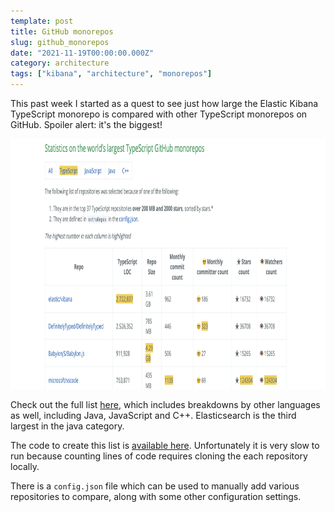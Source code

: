 ```yaml
---
template: post
title: GitHub monorepos
slug: github_monorepos
date: "2021-11-19T00:00:00.000Z"
category: architecture
tags: ["kibana", "architecture", "monorepos"]
---
```


This past week I started as a quest to see just how large the Elastic Kibana TypeScript monorepo is compared with other TypeScript monorepos on GitHub. Spoiler alert: it's the biggest! 

<img src="./largest_typescript_monorepos_github.png" alt="Largest typescript monorepos on github" height="400px"/>
<br/>

Check out the full list [here](https://stacey-gammon.github.io/repo-stats/index.html), which includes breakdowns by other languages as well, including Java, JavaScript and C++. Elasticsearch is the third largest in the java category.

The code to create this list is [available here](https://github.com/stacey-gammon/repo-stats). Unfortunately it is very slow to run because counting lines of code requires cloning the each repository locally. 

There is a `config.json` file which can be used to manually add various repositories to compare, along with some other configuration settings.